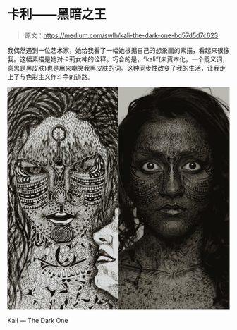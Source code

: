 # 卡利——黑暗之王

> 原文：<https://medium.com/swlh/kali-the-dark-one-bd57d5d7c623>

我偶然遇到一位艺术家，她给我看了一幅她根据自己的想象画的素描，看起来很像我。这幅素描是她对卡莉女神的诠释。巧合的是，“kali”(未资本化，一个贬义词，意思是黑皮肤)也是用来嘲笑我黑皮肤的词。这种同步性改变了我的生活，让我走上了与色彩主义作斗争的道路。

![](img/e3dbd6e1e61043f01f8f71a363f1730d.png)

Kali — The Dark One